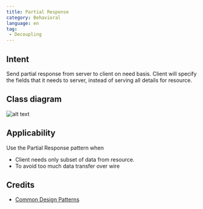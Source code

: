 ```yaml
---
title: Partial Response
category: Behavioral
language: en
tag:
 - Decoupling
---
```


## Intent
Send partial response from server to client on need basis. Client will specify the fields
that it needs to server, instead of serving all details for resource. 

## Class diagram
![alt text](./etc/partial-response.urm.png "partial-response")

## Applicability
Use the Partial Response pattern when

* Client needs only subset of data from resource.
* To avoid too much data transfer over wire

## Credits

* [Common Design Patterns](https://cloud.google.com/apis/design/design_patterns)
